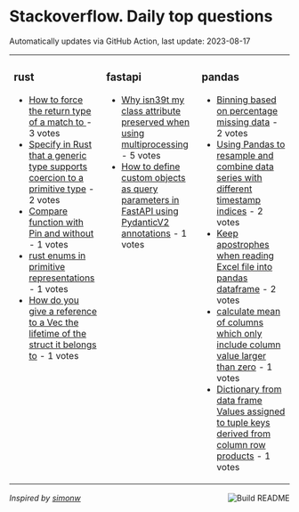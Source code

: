 # Stackoverflow. Daily top questions 

Automatically updates via GitHub Action, last update: <!-- date starts -->2023-08-17<!-- date ends -->


<table><tr><td valign="top" width="33%">

### rust
<!-- rust starts -->
* [How to force the return type of a match to ](https://stackoverflow.com/questions/76921767/how-to-force-the-return-type-of-a-match-to) - 3 votes
* [Specify in Rust that a generic type supports coercion to a primitive type](https://stackoverflow.com/questions/76910586/specify-in-rust-that-a-generic-type-supports-coercion-to-a-primitive-type) - 2 votes
* [Compare function with Pin and without](https://stackoverflow.com/questions/76916235/compare-function-with-pin-and-without) - 1 votes
* [rust enums in primitive representations](https://stackoverflow.com/questions/76921504/rust-enums-in-primitive-representations) - 1 votes
* [How do you give a reference to a Vec the lifetime of the struct it belongs to](https://stackoverflow.com/questions/76921057/how-do-you-give-a-reference-to-a-vec-the-lifetime-of-the-struct-it-belongs-to) - 1 votes
<!-- rust ends -->
</td><td valign="top" width="34%">


### fastapi
<!-- fastapi starts -->
* [Why isn39t my class attribute preserved when using multiprocessing](https://stackoverflow.com/questions/76910226/why-isnt-my-class-attribute-preserved-when-using-multiprocessing) - 5 votes
* [How to define custom objects as query parameters in FastAPI using PydanticV2 annotations](https://stackoverflow.com/questions/76911767/how-to-define-custom-objects-as-query-parameters-in-fastapi-using-pydanticv2-an) - 1 votes
<!-- fastapi ends -->
</td><td valign="top" width="34%">


### pandas
<!-- pandas starts -->
* [Binning based on percentage missing data](https://stackoverflow.com/questions/76921117/binning-based-on-percentage-missing-data) - 2 votes
* [Using Pandas to resample and combine data series with different timestamp indices](https://stackoverflow.com/questions/76923186/using-pandas-to-resample-and-combine-data-series-with-different-timestamp-indice) - 2 votes
* [Keep apostrophes when reading Excel file into pandas dataframe](https://stackoverflow.com/questions/76915368/keep-apostrophes-when-reading-excel-file-into-pandas-dataframe) - 2 votes
* [calculate mean of columns which only include column value larger than zero](https://stackoverflow.com/questions/76918456/calculate-mean-of-columns-which-only-include-column-value-larger-than-zero) - 1 votes
* [Dictionary from data frame Values assigned to tuple keys derived from column row products](https://stackoverflow.com/questions/76914910/dictionary-from-data-frame-values-assigned-to-tuple-keys-derived-from-column-r) - 1 votes
<!-- pandas ends -->
</td></tr></table>

<a href="https://github.com/hp0404/hp0404/actions"><img src="https://github.com/hp0404/hp0404/workflows/Build%20README/badge.svg" align="right" alt="Build README"></a> <p>*Inspired by  [simonw](https://github.com/simonw/simonw)*</p>
